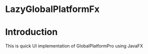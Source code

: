 # LazyGlobalPlatformFx

Introduction
============

This is quick UI implementation of GlobalPlatformPro using JavaFX
